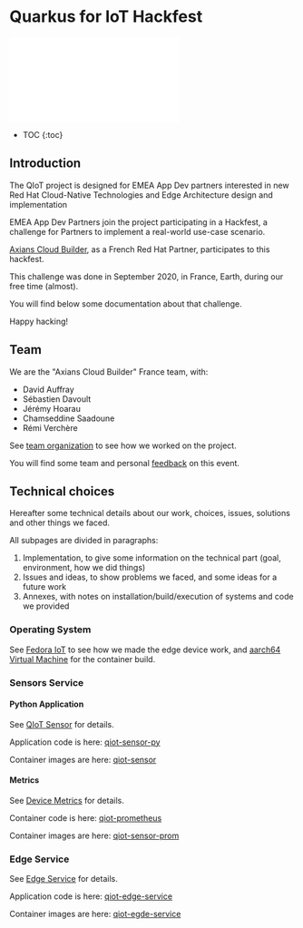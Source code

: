 # Quarkus for IoT Hackfest

![quarkus](img/quarkus.img)

* TOC
{:toc}

## Introduction

The QIoT project is designed for EMEA App Dev partners interested in new Red Hat Cloud-Native Technologies and Edge Architecture design and implementation

EMEA App Dev Partners join the project participating in a Hackfest, a challenge for Partners to implement a real-world use-case scenario.

[Axians Cloud Builder](https://www.axians.fr), as a French Red Hat Partner, participates to this hackfest.

This challenge was done in September 2020, in France, Earth, during our free time (almost).

You will find below some documentation about that challenge.

Happy hacking!

## Team

We are the "Axians Cloud Builder" France team, with:

* David Auffray
* Sébastien Davoult
* Jérémy Hoarau
* Chamseddine Saadoune
* Rémi Verchère

See [team organization](organization.md) to see how we worked on the project.

You will find some team and personal [feedback](feedback.md) on this event.

## Technical choices

Hereafter some technical details about our work, choices, issues, solutions and other things we faced.

All subpages are divided in paragraphs:
1. Implementation, to give some information on the technical part (goal, environment, how we did things)
1. Issues and ideas, to show problems we faced, and some ideas for a future work
1. Annexes, with notes on installation/build/execution of systems and code we provided

### Operating System

See [Fedora IoT](fedora-iot.md) to see how we made the edge device work, and [aarch64 Virtual Machine](aarch64-vm.md) for the container build.

### Sensors Service

#### Python Application

See [QIoT Sensor](qiot-sensor.md) for details.

Application code is here: [qiot-sensor-py](https://github.com/QIoT-fr-FR-utf8/qiot-sensor-py)

Container images are here: [qiot-sensor](https://quay.io/repository/acb-fr/qiot-sensor)

#### Metrics

See [Device Metrics](prometheus.md) for details.

Container code is here: [qiot-prometheus](https://github.com/QIoT-fr-FR-utf8/qiot-sensor-service-base/tree/master/prom)

Container images are here: [qiot-sensor-prom](https://quay.io/repository/acb-fr/qiot-sensor-prom)


### Edge Service

See [Edge Service](edge-service.md) for details.

Application code is here: [qiot-edge-service](https://github.com/QIoT-fr-FR-utf8/qiot-edge-service)

Container images are here: [qiot-egde-service](https://quay.io/repository/acb-fr/qiot-edge-service)

